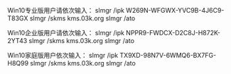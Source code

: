 Win10专业版用户请依次输入：
slmgr /ipk W269N-WFGWX-YVC9B-4J6C9-T83GX
slmgr /skms kms.03k.org
slmgr /ato
 
Win10企业版用户请依次输入：
slmgr /ipk NPPR9-FWDCX-D2C8J-H872K-2YT43
slmgr /skms kms.03k.org
slmgr /ato 
 
Win10家庭版用户依次输入：
slmgr /ipk TX9XD-98N7V-6WMQ6-BX7FG-H8Q99
slmgr /skms kms.03k.org
slmgr /ato